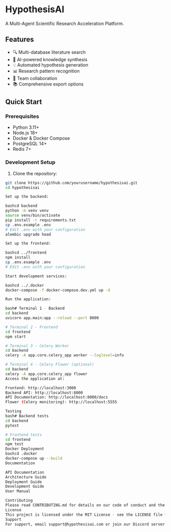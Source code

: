 # HypothesisAI

A Multi-Agent Scientific Research Acceleration Platform.

## Features

- 🔍 Multi-database literature search
- 🧠 AI-powered knowledge synthesis
- 💡 Automated hypothesis generation
- 📊 Research pattern recognition
- 👥 Team collaboration
- 📚 Comprehensive export options

## Quick Start

### Prerequisites

- Python 3.11+
- Node.js 18+
- Docker & Docker Compose
- PostgreSQL 14+
- Redis 7+

### Development Setup

1. Clone the repository:
```bash
git clone https://github.com/yourusername/hypothesisai.git
cd hypothesisai

Set up the backend:

bashcd backend
python -m venv venv
source venv/bin/activate
pip install -r requirements.txt
cp .env.example .env
# Edit .env with your configuration
alembic upgrade head

Set up the frontend:

bashcd ../frontend
npm install
cp .env.example .env
# Edit .env with your configuration

Start development services:

bashcd ../.docker
docker-compose -f docker-compose.dev.yml up -d

Run the application:

bash# Terminal 1 - Backend
cd backend
uvicorn app.main:app --reload --port 8000

# Terminal 2 - Frontend
cd frontend
npm start

# Terminal 3 - Celery Worker
cd backend
celery -A app.core.celery_app worker --loglevel=info

# Terminal 4 - Celery Flower (optional)
cd backend
celery -A app.core.celery_app flower
Access the application at:

Frontend: http://localhost:3000
Backend API: http://localhost:8000
API Documentation: http://localhost:8000/docs
Flower (Celery monitoring): http://localhost:5555

Testing
bash# Backend tests
cd backend
pytest

# Frontend tests
cd frontend
npm test
Docker Deployment
bashcd .docker
docker-compose up --build
Documentation

API Documentation
Architecture Guide
Deployment Guide
Development Guide
User Manual

Contributing
Please read CONTRIBUTING.md for details on our code of conduct and the process for submitting pull requests.
License
This project is licensed under the MIT License - see the LICENSE file for details.
Support
For support, email support@hypothesisai.com or join our Discord server.
